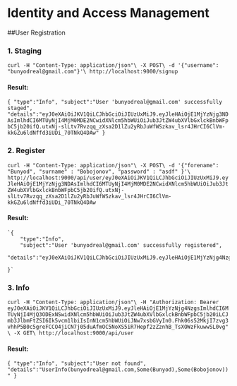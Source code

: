 # Identity and Access Management

##User Registration 

### 1. Staging
`curl -H "Content-Type: application/json"\
     -X POST\
     -d '{"username": "bunyodreal@gmail.com"}'\
     http://localhost:9000/signup`

#### Result:

`{
    "type":"Info",
    "subject":"User 'bunyodreal@gmail.com' successfully staged",
    "details":"eyJ0eXAiOiJKV1QiLCJhbGciOiJIUzUxMiJ9.eyJleHAiOjE1MjYzNjg3NDAsImlhdCI6MTUyNjI4MjM0MDE2NCwidXNlcm5hbWUiOiJub3JtZW4ubXVlbGxlckBnbWFpbC5jb20ifQ.utxNj-slLtv7Rvzqq_zXsa2D1lZu2yRbJuWfWSzkav_lsr4JHrCI6ClVm-kkGZu6ldNffd3iUDi_70TNkQ4DAw"
}`

### 2. Register
`curl -H "Content-Type: application/json"\
     -X POST\
     -d '{"forename": "Bunyod", "surname" : "Bobojonov", "password" : "asdf" }'\
     http://localhost:9000/api/user/eyJ0eXAiOiJKV1QiLCJhbGciOiJIUzUxMiJ9.eyJleHAiOjE1MjYzNjg3NDAsImlhdCI6MTUyNjI4MjM0MDE2NCwidXNlcm5hbWUiOiJub3JtZW4ubXVlbGxlckBnbWFpbC5jb20ifQ.utxNj-slLtv7Rvzqq_zXsa2D1lZu2yRbJuWfWSzkav_lsr4JHrCI6ClVm-kkGZu6ldNffd3iUDi_70TNkQ4DAw`
   
#### Result:
    `{
        "type":"Info",
        "subject":"User 'bunyodreal@gmail.com' successfully registered",
        "details":"eyJ0eXAiOiJKV1QiLCJhbGciOiJIUzUxMiJ9.eyJleHAiOjE1MjYzNjg4NzgsImlhdCI6MTUyNjI4MjQ3ODExNSwidXNlcm5hbWUiOiJub3JtZW4ubXVlbGxlckBnbWFpbC5jb20iLCJmb3JlbmFtZSI6Ik5vcm1lbiIsInN1cm5hbWUiOiJNw7xsbGVyIn0.Fhk06s52MkjI7zvg3vhhP5B0c5greFCCO4jiCN7j05duAfmOC5NoXS5iR7Hepf2zZznhB_TsXOWzFkuwwSL0vg"
      
    }`

### 3. Info
`curl -H "Content-Type: application/json"\
	 -H "Authorization: Bearer eyJ0eXAiOiJKV1QiLCJhbGciOiJIUzUxMiJ9.eyJleHAiOjE1MjYzNjg4NzgsImlhdCI6MTUyNjI4MjQ3ODExNSwidXNlcm5hbWUiOiJub3JtZW4ubXVlbGxlckBnbWFpbC5jb20iLCJmb3JlbmFtZSI6Ik5vcm1lbiIsInN1cm5hbWUiOiJNw7xsbGVyIn0.Fhk06s52MkjI7zvg3vhhP5B0c5greFCCO4jiCN7j05duAfmOC5NoXS5iR7Hepf2zZznhB_TsXOWzFkuwwSL0vg"\
     -X GET\
    http://localhost:9000/api/user
`

#### Result:    
`{
    "type":"Info",
    "subject":"User not found",
    "details":"UserInfo(bunyodreal@gmail.com,Some(Bunyod),Some(Bobojonov))"
}`    